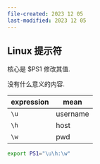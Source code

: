 ```yaml
---
file-created: 2023 12 05
last-modified: 2023 12 05
---
```


## Linux 提示符

核心是 $PS1 修改其值. 

没有什么意义的内容. 

| expression | mean     |
| ---------- | -------- |
| `\u`       | username |
| `\h`       | host     |
| `\w`       | pwd         |

```bash
export PS1="\u\h:\w"
```

